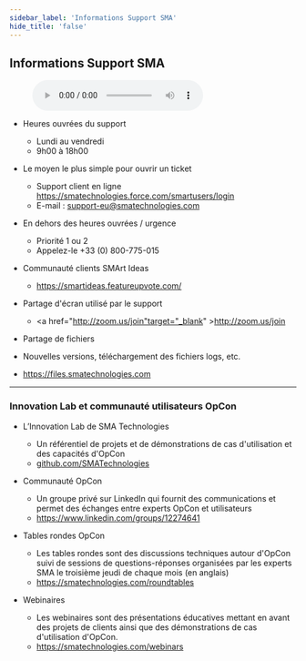 ```yaml
---
sidebar_label: 'Informations Support SMA'
hide_title: 'false'
---
```


## Informations Support SMA

<figure>
    <audio
        controls
        src="audiobasic/SMASupportInformation.mp3">
            Your browser does not support the
            <code>audio</code> element.
    </audio>
</figure>

* Heures ouvrées du support
    * Lundi au vendredi
    * 9h00 à 18h00 


* Le moyen le plus simple pour ouvrir un ticket
    * Support client en ligne <a href="https://smatechnologies.force.com/SMAOpConUserCommunity/s/" target="_blank">https://smatechnologies.force.com/smartusers/login</a>
    * E-mail : support-eu@smatechnologies.com

* En dehors des heures ouvrées / urgence
    * Priorité 1 ou 2
    * Appelez-le +33 (0) 800-775-015
 

* Communauté clients SMArt Ideas  
  * <a href="https://smartideas.featureupvote.com/" target="_blank">https://smartideas.featureupvote.com/</a>

* Partage d'écran utilisé par le support
  * <a href="http://zoom.us/join"target="_blank" >http://zoom.us/join</a>

*	Partage de fichiers
  * Nouvelles versions, téléchargement des fichiers logs, etc.
  * <a href="https://files.smatechnologies.com" target="_blank">https://files.smatechnologies.com</a>

---

### Innovation Lab et communauté utilisateurs OpCon

* L’Innovation Lab de SMA Technologies 
  * Un référentiel de projets et de démonstrations de cas d'utilisation et des capacités d'OpCon 
  * <a href="https://github.com/SMATechnologies" target="_blank">github.com/SMATechnologies</a>

* Communauté OpCon
  * Un groupe privé sur LinkedIn qui fournit des communications et permet des échanges entre experts OpCon et utilisateurs
  * <a href="https://www.linkedin.com/groups/12274641" target="_blank">https://www.linkedin.com/groups/12274641</a>

* Tables rondes OpCon
  * Les tables rondes sont des discussions techniques autour d'OpCon suivi de sessions de questions-réponses organisées par les experts SMA le troisième jeudi de chaque mois (en anglais)
  * <a href="https://smatechnologies.com/roundtables" target="_blank">https://smatechnologies.com/roundtables</a>

* Webinaires
  * Les webinaires sont des présentations éducatives mettant en avant des projets de clients ainsi que des démonstrations de cas d'utilisation d'OpCon.
  * <a href="https://smatechnologies.com/webinars" target="_blank">https://smatechnologies.com/webinars</a>
